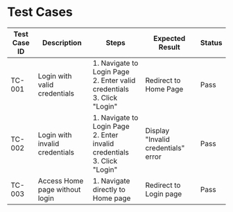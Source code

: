 # Test Cases

| Test Case ID | Description                          | Steps                                           | Expected Result                    | Status |
|--------------|--------------------------------------|------------------------------------------------|------------------------------------|--------|
| TC-001       | Login with valid credentials         | 1. Navigate to Login Page<br>2. Enter valid credentials<br>3. Click "Login" | Redirect to Home Page             | Pass   |
| TC-002       | Login with invalid credentials       | 1. Navigate to Login Page<br>2. Enter invalid credentials<br>3. Click "Login" | Display "Invalid credentials" error | Pass   |
| TC-003       | Access Home page without login       | 1. Navigate directly to Home page              | Redirect to Login page            | Pass   |

